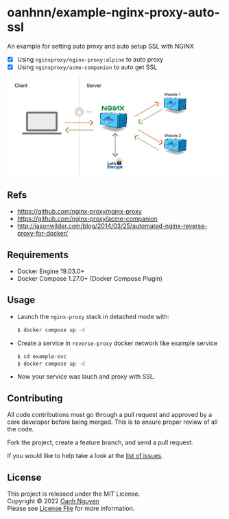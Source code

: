 # oanhnn/example-nginx-proxy-auto-ssl

An example for setting auto proxy and auto setup SSL with NGINX

- [x] Using `nginxproxy/nginx-proxy:alpine` to auto proxy
- [x] Using `nginxproxy/acme-companion` to auto get SSL

<p align="center">
   <img src="https://github.com/evertramos/images/raw/master/webproxy.jpg" />
</p>

## Refs

- https://github.com/nginx-proxy/nginx-proxy
- https://github.com/nginx-proxy/acme-companion
- http://jasonwilder.com/blog/2014/03/25/automated-nginx-reverse-proxy-for-docker/

## Requirements

- Docker Engine 19.03.0+
- Docker Compose 1.27.0+ (Docker Compose Plugin)

## Usage

- Launch the `nginx-proxy` stack in detached mode with:
  
  ```bash
  $ docker compose up -d
  ```

- Create a service in `reverse-proxy` docker network like example service
  
  ```bash
  $ cd example-svc
  $ docker compose up -d
  ```

- Now your service was lauch and proxy with SSL.

## Contributing

All code contributions must go through a pull request and approved by a core developer before being merged. 
This is to ensure proper review of all the code.

Fork the project, create a feature branch, and send a pull request.

If you would like to help take a look at the [list of issues](https://github.com/oanhnn/example-nginx-proxy-auto-ssl/issues).

## License

This project is released under the MIT License.   
Copyright © 2022 [Oanh Nguyen](https://github.com/oanhnn)   
Please see [License File](https://github.com/oanhnn/example-nginx-proxy-auto-ssl/blob/master/LICENSE) for more information.
